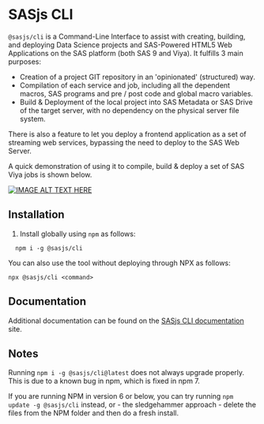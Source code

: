 # SASjs CLI

`@sasjs/cli` is a Command-Line Interface to assist with creating, building, and deploying Data Science projects and SAS-Powered HTML5 Web Applications on the SAS platform (both SAS 9 and Viya). It fulfills 3 main purposes:

- Creation of a project GIT repository in an 'opinionated' (structured) way.
- Compilation of each service and job, including all the dependent macros, SAS programs and pre / post code and global macro variables.
- Build & Deployment of the local project into SAS Metadata or SAS Drive of the target server, with no dependency on the physical server file system.

There is also a feature to let you deploy a frontend application as a set of streaming web services, bypassing the need to deploy to the SAS Web Server.

A quick demonstration of using it to compile, build & deploy a set of SAS Viya jobs is shown below.

[![IMAGE ALT TEXT HERE](https://img.youtube.com/vi/KKfUHTngSFo/0.jpg)](https://www.youtube.com/watch?v=KKfUHTngSFo)

## Installation

1. Install globally using `npm` as follows:

```
  npm i -g @sasjs/cli
```

You can also use the tool without deploying through NPX as follows:
```
npx @sasjs/cli <command>
```

## Documentation


Additional documentation can be found on the [SASjs CLI documentation](https://cli.sasjs.io)  site.


## Notes

Running `npm i -g @sasjs/cli@latest` does not always upgrade properly.  This is due to a known bug in npm, which is fixed in npm 7.

If you are running NPM in version 6 or below, you can try running `npm update -g @sasjs/cli` instead, or - the sledgehammer approach - delete the files from the NPM folder and then do a fresh install.

